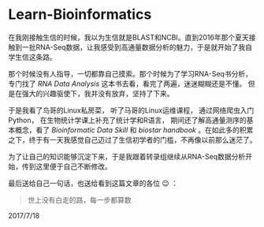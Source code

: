 # Learn-Bioinformatics

在我刚接触生信的时候，我以为生信就是BLAST和NCBI。直到2016年那个夏天接触到一批RNA-Seq数据，让我感受到高通量数据分析的魅力，于是就开始了我自学生信这条路。

那个时候没有人指导，一切都靠自己摸索。那个时候为了学习RNA-Seq书分析，专门找了 _RNA Data Analysis_ 这本书去看，看完了两遍，迷迷糊糊还是不懂。 但是在强大的兴趣驱使下，我并没有放弃，坚持了下来。

于是我看了鸟哥的Linux私房菜， 听了马哥的Linux运维课程， 通过网络爬虫入门Python， 在生物统计学课上补充了统计学和R语言， 期间还了解高通量测序的基本概念，看了 _Bioinformatic Data Skill_ 和 _biostar handbook_ 。在如此多的积累之下，终于有一天我感觉自己迈过了生信初学者的门槛，不再像以前那么迷茫了。

为了让自己的知识能够沉淀下来，于是我跟着转录组继续从RNA-Seq数据分析开始，传到这里便于自己不断修改。

最后送给自己一句话，也送给看到这篇文章的各位 :wink: ：
> 世上没有白走的路，每一步都算数

2017/7/18
